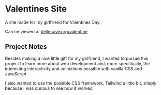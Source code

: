 # Valentines Site
A site made for my girlfriend for Valentines Day.  

Can be viewed at [dellecave.org/valentine](http://dellecave.org/valentine/)

## Project Notes 
Besides making a nice little gift for my girlfriend, I wanted to pursue this project to learn more about web development and, more specifically, the interesting interactivity and animations possible with vanilla CSS and JavaScript.  
  
I also wanted to use the possible CSS framework, Tailwind a little bit, simply because I was curious to see how it worked. 